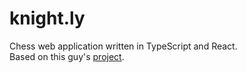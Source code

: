 # knight.ly

Chess web application written in TypeScript and React.  
Based on this guy's [project](https://www.youtube.com/playlist?list=PLBmRxydnERkysOgOS917Ojc_-uisgb8Aj).